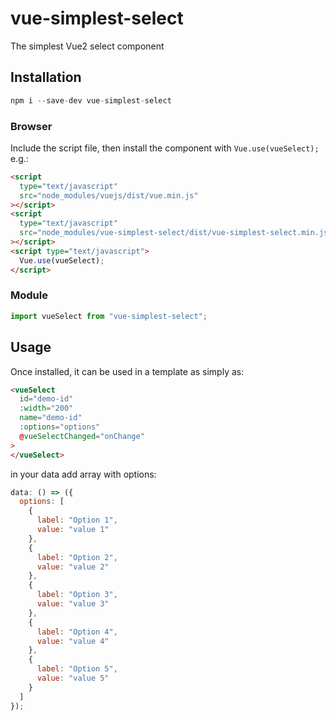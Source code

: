 # vue-simplest-select

The simplest Vue2 select component

## Installation

```js
npm i --save-dev vue-simplest-select
```

### Browser

Include the script file, then install the component with `Vue.use(vueSelect);` e.g.:

```html
<script
  type="text/javascript"
  src="node_modules/vuejs/dist/vue.min.js"
></script>
<script
  type="text/javascript"
  src="node_modules/vue-simplest-select/dist/vue-simplest-select.min.js"
></script>
<script type="text/javascript">
  Vue.use(vueSelect);
</script>
```

### Module

```js
import vueSelect from "vue-simplest-select";
```

## Usage

Once installed, it can be used in a template as simply as:

```html
<vueSelect
  id="demo-id"
  :width="200"
  name="demo-id"
  :options="options"
  @vueSelectChanged="onChange"
>
</vueSelect>
```

in your data add array with options:

```js
data: () => ({
  options: [
    {
      label: "Option 1",
      value: "value 1"
    },
    {
      label: "Option 2",
      value: "value 2"
    },
    {
      label: "Option 3",
      value: "value 3"
    },
    {
      label: "Option 4",
      value: "value 4"
    },
    {
      label: "Option 5",
      value: "value 5"
    }
  ]
});
```
